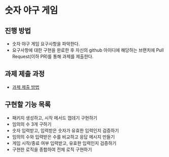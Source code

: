 # 숫자 야구 게임
## 진행 방법
* 숫자 야구 게임 요구사항을 파악한다.
* 요구사항에 대한 구현을 완료한 후 자신의 github 아이디에 해당하는 브랜치에 Pull Request(이하 PR)를 통해 과제를 제출한다.

## 과제 제출 과정
* [과제 제출 방법](https://github.com/next-step/nextstep-docs/tree/master/precourse)

## 구현할 기능 목록
* 패키지 생성하고, 시작 메서드 껍데기 구현하기
* 임의의 수 3개 구하기
* 숫자 입력받고, 입력받은 숫자가 유효한 입력인지 검증하기
* 임의의 수와 입력받은 수를 비교하고 응답 메시지 만들기
* 게임 시작/종료 여부 입력받고, 유효한 입력인지 검증하기
* 구현한 로직을 종합하여 전체 로직 구현하기